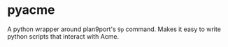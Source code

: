 # pyacme

A python wrapper around plan9port's `9p` command. Makes it easy to write
python scripts that interact with Acme.

